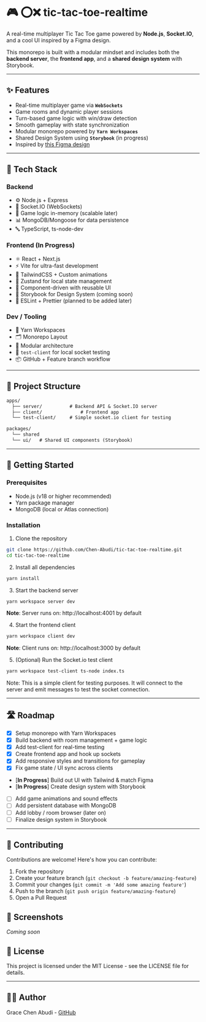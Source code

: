 # 🎮 ⭕❌ tic-tac-toe-realtime

A real-time multiplayer Tic Tac Toe game powered by **Node.js**, **Socket.IO**, and a cool UI inspired by a Figma design.

This monorepo is built with a modular mindset and includes both the **backend server**, the **frontend app**, and a **shared design system** with Storybook.

---

## ✨ Features

- Real-time multiplayer game via **`WebSockets`**
- Game rooms and dynamic player sessions
- Turn-based game logic with win/draw detection
- Smooth gameplay with state synchronization
- Modular monorepo powered by **`Yarn Workspaces`**
- Shared Design System using **`Storybook`** (in progress)
- Inspired by [this Figma design](https://www.figma.com/design/ajH9a7AsS7F58ysatXikmv/tic-tac-toe)

---

## 🧱 Tech Stack

### Backend

- ⚙️ Node.js + Express
- 🔌 Socket.IO (WebSockets)
- 🧠 Game logic in-memory (scalable later)
- 📊 MongoDB/Mongoose for data persistence
- 🔤 TypeScript, ts-node-dev

### Frontend (In Progress)

- ⚛️ React + Next.js
- ⚡ Vite for ultra-fast development
- 🎨 TailwindCSS + Custom animations
- 💾 Zustand for local state management
- 🧩 Component-driven with reusable UI
- 📕 Storybook for Design System (coming soon)
- 🧼 ESLint + Prettier (planned to be added later)

### Dev / Tooling

- 🧶 Yarn Workspaces
- 🗂️ Monorepo Layout
- 📁 Modular architecture
- 🧪 `test-client` for local socket testing
- 📦 GitHub + Feature branch workflow

---

## 📁 Project Structure

```txt
apps/
  ├── server/          # Backend API & Socket.IO server
  ├── client/              # Frontend app
  └── test-client/     # Simple socket.io client for testing

packages/
  └── shared
  └── ui/   # Shared UI components (Storybook)
```

---

## 🚀 Getting Started

### Prerequisites

- Node.js (v18 or higher recommended)
- Yarn package manager
- MongoDB (local or Atlas connection)

### Installation

1. Clone the repository

```bash
git clone https://github.com/Chen-Abudi/tic-tac-toe-realtime.git
cd tic-tac-toe-realtime
```

2. Install all dependencies

```bash
yarn install
```

3. Start the backend server

```bash
yarn workspace server dev
```

**Note**: Server runs on: http://localhost:4001 by default

4. Start the frontend client

```bash
yarn workspace client dev
```

**Note**: Client runs on: http://localhost:3000 by default

5. (Optional) Run the Socket.io test client

```bash
yarn workspace test-client ts-node index.ts
```

Note: This is a simple client for testing purposes. It will connect to the server and emit messages to test the socket connection.

---

## 🛣️ Roadmap

- [x] Setup monorepo with Yarn Workspaces
- [x] Build backend with room management + game logic
- [x] Add test-client for real-time testing
- [x] Create frontend app and hook up sockets
- [x] Add responsive styles and transitions for gameplay
- [x] Fix game state / UI sync across clients
- [**In Progress**] Build out UI with Tailwind & match Figma
- [**In Progress**] Create design system with Storybook
- [ ] Add game animations and sound effects
- [ ] Add persistent database with MongoDB
- [ ] Add lobby / room browser (later on)
- [ ] Finalize design system in Storybook

---

## 🤝 Contributing

Contributions are welcome! Here's how you can contribute:

1. Fork the repository
2. Create your feature branch (`git checkout -b feature/amazing-feature`)
3. Commit your changes (`git commit -m 'Add some amazing feature'`)
4. Push to the branch (`git push origin feature/amazing-feature`)
5. Open a Pull Request

## 📸 Screenshots

*Coming soon*

## 📄 License

This project is licensed under the MIT License - see the LICENSE file for details.

---

## 👩‍💻 Author

Grace Chen Abudi - [GitHub](https://github.com/Chen-Abudi)
